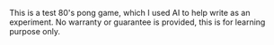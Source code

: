 This is a test 80's pong game, which I used AI to help write as an experiment.
No warranty or guarantee is provided, this is for learning purpose only.
